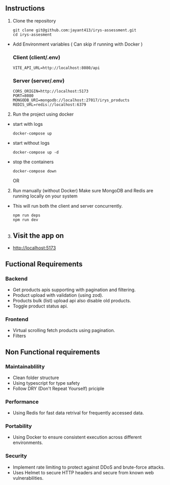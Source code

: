 ## Instructions

1. Clone the repository

   ```
   git clone git@github.com:jayant413/irys-assessment.git
   cd irys-assesment
   ```

- Add Environment variables ( Can skip if running with Docker )

  ### Client (client/.env)

  ```
  VITE_API_URL=http://localhost:8080/api
  ```

  ### Server (server/.env)

  ```
  CORS_ORIGIN=http://localhost:5173
  PORT=8080
  MONGODB_URI=mongodb://localhost:27017/irys_products
  REDIS_URL=redis://localhost:6379
  ```

2. Run the project using docker

- start with logs

  ```
  docker-compose up
  ```

- start without logs

  ```
  docker-compose up -d
  ```

- stop the containers

  ```
  docker-compose down
  ```

  OR

2. Run manually (without Docker) Make sure MongoDB and Redis are running locally on your system

- This will run both the client and server concurrently.

  ```
  npm run deps
  npm run dev
  ```

3. ## Visit the app on

- [http://localhost:5173](http://localhost:5173)

## Fuctional Requirements

### Backend

- Get products apis supporting with pagination and filtering.
- Product upload with validation (using zod).
- Products bulk (list) upload api also disable old products.
- Toggle product status api.

### Frontend

- Virtual scrolling fetch products using pagination.
- Filters

## Non Functional requirements

### Maintainablility

- Clean folder structure
- Using typescript for type safety
- Follow DRY (Don't Repeat Yourself) priciple

### Performance

- Using Redis for fast data retrival for frequently accessed data.

### Portability

- Using Docker to ensure consistent execution across different environments.

### Security

- Implement rate limiting to protect against DDoS and brute-force attacks.
- Uses Helmet to secure HTTP headers and secure from known web vulnerabilities.
